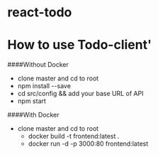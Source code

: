 # react-todo

# How to use Todo-client'

####Without Docker
                
+ clone master and cd to root
+ npm install --save
+ cd src/config && add your base URL of API
+ npm start

####With Docker
                
+ clone master and cd to root
    + docker build -t frontend:latest .
    + docker run -d -p 3000:80 frontend:latest
